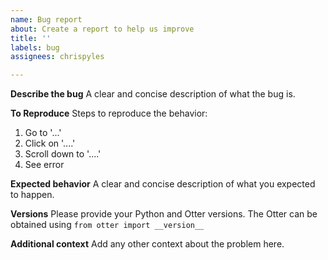 ```yaml
---
name: Bug report
about: Create a report to help us improve
title: ''
labels: bug
assignees: chrispyles

---
```


**Describe the bug**
A clear and concise description of what the bug is.

**To Reproduce**
Steps to reproduce the behavior:
1. Go to '...'
2. Click on '....'
3. Scroll down to '....'
4. See error

**Expected behavior**
A clear and concise description of what you expected to happen.

**Versions**
Please provide your Python and Otter versions. The Otter can be obtained using `from otter import __version__`

**Additional context**
Add any other context about the problem here.
